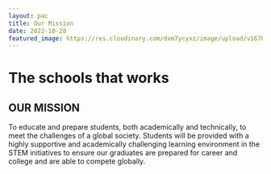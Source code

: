 ```yaml
---
layout: pac
title: Our Mission
date: 2022-10-28
featured_image: https://res.cloudinary.com/dxm7ycyxz/image/upload/v1670346314/2022/01/software-development-4165307_1920_wnxahp.jpg
---
```

# The schools that works

## OUR MISSION

To educate and prepare students, both academically and technically, to meet the challenges of a global society. Students will be provided with a highly supportive and academically challenging learning environment in the STEM initiatives to ensure our graduates are prepared for career and college and are able to compete globally.